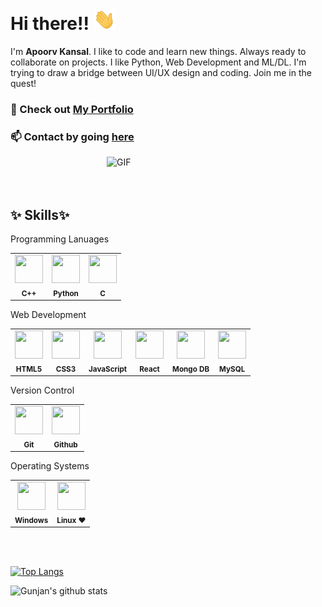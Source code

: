 <!--
**uragirii/uragirii** is a ✨ _special_ ✨ repository because its `README.md` (this file) appears on your GitHub profile.

Here are some ideas to get you started:

- 🔭 I’m currently working on ...
- 🌱 I’m currently learning ...
- 👯 I’m looking to collaborate on ...
- 🤔 I’m looking for help with ...
- 💬 Ask me about ...
- 📫 How to reach me: ...
- 😄 Pronouns: ...
- ⚡ Fun fact: ...
-->
# Hi there!!  <img src="https://github.com/ABSphreak/ABSphreak/blob/master/gifs/Hi.gif" width="35px">

I'm **Apoorv Kansal**. I like to code and learn new things. Always ready to collaborate on projects. I like Python, Web Development and ML/DL. I'm trying to draw a bridge between UI/UX design and coding. Join me in the quest!

### 🔭 Check out [My Portfolio](http://apoorv.web.app/)

### 📫 Contact by going [here](http://apoorv.web.app/contact)

<img align="right" alt="GIF" src="https://miro.medium.com/max/875/1*Urc28sbnORGOW5oyohQ06g.gif" width="350px" />


<br>
<br>
<br>

## ✨ Skills✨
 Programming Lanuages
 <table>
 <tr>
  <td align="center"><img src="https://simpleicons.org/icons/cplusplus.svg" width="45px" height="45px" /><br/><sub><b>C++</b></sub></td>
  <td align="center"><img src="https://simpleicons.org/icons/python.svg" width="45px" height="45px" /><br/><sub><b>Python</b></sub></td>
  <td align="center"><img src="https://simpleicons.org/icons/c.svg" width="45px" height="45px" /><br/><sub><b>C</b></sub></td>
 </tr>
 </table>
 Web Development
 <table>
 <tr>
  <td align="center"><img src="https://simpleicons.org/icons/html5.svg" width="45px" height="45px" /><br/><sub><b>HTML5</b></sub></td>
  <td align="center"><img src="https://simpleicons.org/icons/css3.svg" width="45px" height="45px" /><br/><sub><b>CSS3</b></sub></td>
  <td align="center"><img src="https://simpleicons.org/icons/javascript.svg" width="45px" height="45px" /><br/><sub><b>JavaScript</b></sub></td>
  <td align="center"><img src="https://simpleicons.org/icons/react.svg" width="45px" height="45px" /><br/><sub><b>React</b></sub></td>
    <td align="center"><img src="https://simpleicons.org/icons/mongodb.svg" width="45px" height="45px" /><br/><sub><b>Mongo DB</b></sub></td>
  <td align="center"><img src="https://simpleicons.org/icons/mysql.svg" width="45px" height="45px" /><br/><sub><b>MySQL</b></sub></td>
 </tr>
 </table>
 Version Control
 <table>
 <tr>
  <td align="center"><img src="https://simpleicons.org/icons/git.svg" width="45px" height="45px" /><br/><sub><b>Git</b></sub></td>
  <td align="center"><img src="https://simpleicons.org/icons/github.svg" width="45px" height="45px" /><br/><sub><b>Github</b></sub></td>
 </tr>
 </table>
 Operating Systems
 <table>
 <tr>
  <td align="center"><img src="https://simpleicons.org/icons/windows.svg" width="45px" height="45px" /><br/><sub><b>Windows</b></sub></td>
  <td align="center"><img src="https://simpleicons.org/icons/linux.svg" width="45px" height="45px" /><br/><sub><b>Linux ❤</b></sub></td>
 </tr>
</table>

<br>
<br>

[![Top Langs](https://github-readme-stats.vercel.app/api/top-langs/?username=uragirii&layout=compact)](https://github.com/anuraghazra/github-readme-stats)

![Gunjan's github stats](https://github-readme-stats.vercel.app/api?username=uragirii&count_private=true&show_icons=true)